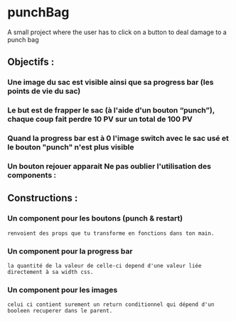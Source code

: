 # punchBag
A small project where the user has to click on a button to deal damage to a punch bag 
## Objectifs : 
###   Une image du sac est visible ainsi que sa progress bar (les points de vie du sac) 
###   Le but est de frapper le sac (à l'aide d'un bouton “punch”), chaque coup fait perdre 10 PV sur un total de 100 PV 
###   Quand la progress bar est à 0 l'image switch avec le sac usé et le bouton "punch" n'est plus visible 
###   Un bouton rejouer apparait Ne pas oublier l'utilisation des components : 
## Constructions :
###    Un component pour les boutons (punch & restart) 
    renvoient des props que tu transforme en fonctions dans ton main.   
###    Un component pour la progress bar 
    la quantité de la valeur de celle-ci depend d'une valeur liée directement à sa width css.  
###    Un component pour les images
    celui ci contient surement un return conditionnel qui dépend d'un booleen recuperer dans le parent. 

